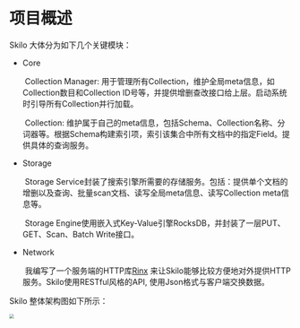 # 项目概述

Skilo 大体分为如下几个关键模块：

* Core

  ​	Collection Manager: 用于管理所有Collection，维护全局meta信息，如Collection数目和Collection ID号等，并提供增删查改接口给上层。启动系统时引导所有Collection并行加载。

  ​	Collection: 维护属于自己的meta信息，包括Schema、Collection名称、分词器等。根据Schema构建索引项，索引该集合中所有文档中的指定Field。提供具体的查询服务。

* Storage

  ​	Storage Service封装了搜索引擎所需要的存储服务。包括：提供单个文档的增删以及查询、批量scan文档、读写全局meta信息、读写Collection meta信息等。

  ​	Storage Engine使用嵌入式Key-Value引擎RocksDB，并封装了一层PUT、GET、Scan、Batch Write接口。
  
* Network

  ​	我编写了一个服务端的HTTP库[Rinx](https://github.com/demonatic/Rinx "Title") 来让Skilo能够比较方便地对外提供HTTP服务。Skilo使用RESTful风格的API, 使用Json格式与客户端交换数据。

Skilo 整体架构图如下所示：

<img src="[https://github.com/demonatic/Image-Hosting/blob/master/Skilo/Skilo%20Architecture.png](https://github.com/demonatic/Image-Hosting/blob/master/Skilo/Skilo Architecture.png)" style="zoom:50%;" />